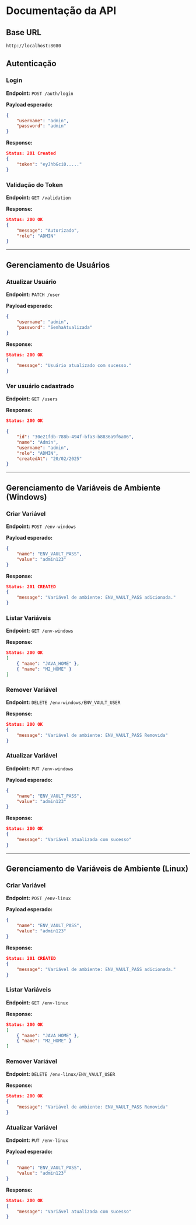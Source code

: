 # Documentação da API

## Base URL
```
http://localhost:8080
```

## Autenticação
### Login
**Endpoint:** `POST /auth/login`

**Payload esperado:**
```json
{
    "username": "admin",
    "password": "admin"
}
```

**Response:**
```json
Status: 201 Created
{
    "token": "eyJhbGci0....."
}
```

### Validação do Token
**Endpoint:** `GET /validation`

**Response:**
```json
Status: 200 OK
{
    "message": "Autorizado",
    "role": "ADMIN"
}
```

---

## Gerenciamento de Usuários

### Atualizar Usuário
**Endpoint:** `PATCH /user`

**Payload esperado:**
```json
{
    "username": "admin",
    "password": "SenhaAtualizada"
}
```

**Response:**
```json
Status: 200 OK
{
    "message": "Usuário atualizado com sucesso."
}
```

### Ver usuário cadastrado
**Endpoint:** `GET /users`

**Response:**
```json
Status: 200 OK

{
    "id": "30e21fdb-788b-494f-bfa3-b8836a9f6a06",
    "name": "Admin",
    "username": "admin",
    "role": "ADMIN",
    "createdAt": "20/02/2025"
}

```

---

## Gerenciamento de Variáveis de Ambiente (Windows)

### Criar Variável
**Endpoint:** `POST /env-windows`

**Payload esperado:**
```json
{
    "name": "ENV_VAULT_PASS",
    "value": "admin123"
}
```

**Response:**
```json
Status: 201 CREATED
{
    "message": "Variável de ambiente: ENV_VAULT_PASS adicionada."
}
```

### Listar Variáveis
**Endpoint:** `GET /env-windows`

**Response:**
```json
Status: 200 OK
[
    { "name": "JAVA_HOME" },
    { "name": "M2_HOME" }
]
```

### Remover Variável
**Endpoint:** `DELETE /env-windows/ENV_VAULT_USER`

**Response:**
```json
Status: 200 OK
{
    "message": "Variável de ambiente: ENV_VAULT_PASS Removida"
}
```

### Atualizar Variável
**Endpoint:** `PUT /env-windows`

**Payload esperado:**
```json
{
    "name": "ENV_VAULT_PASS",
    "value": "admin123"
}
```

**Response:**
```json
Status: 200 OK
{
    "message": "Variável atualizada com sucesso"
}
```

---

## Gerenciamento de Variáveis de Ambiente (Linux)

### Criar Variável
**Endpoint:** `POST /env-linux`

**Payload esperado:**
```json
{
    "name": "ENV_VAULT_PASS",
    "value": "admin123"
}
```

**Response:**
```json
Status: 201 CREATED
{
    "message": "Variável de ambiente: ENV_VAULT_PASS adicionada."
}
```

### Listar Variáveis
**Endpoint:** `GET /env-linux`

**Response:**
```json
Status: 200 OK
[
    { "name": "JAVA_HOME" },
    { "name": "M2_HOME" }
]
```

### Remover Variável
**Endpoint:** `DELETE /env-linux/ENV_VAULT_USER`

**Response:**
```json
Status: 200 OK
{
    "message": "Variável de ambiente: ENV_VAULT_PASS Removida"
}
```

### Atualizar Variável
**Endpoint:** `PUT /env-linux`

**Payload esperado:**
```json
{
    "name": "ENV_VAULT_PASS",
    "value": "admin123"
}
```

**Response:**
```json
Status: 200 OK
{
    "message": "Variável atualizada com sucesso"
}
```


